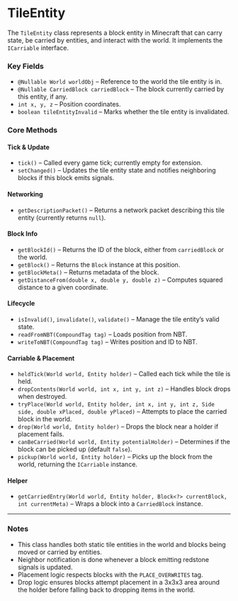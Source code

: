 # TileEntity

The `TileEntity` class represents a block entity in Minecraft that can carry state, be carried by entities, and interact with the world. It implements the `ICarriable` interface.

### Key Fields

* `@Nullable World worldObj` – Reference to the world the tile entity is in.
* `@Nullable CarriedBlock carriedBlock` – The block currently carried by this entity, if any.
* `int x, y, z` – Position coordinates.
* `boolean tileEntityInvalid` – Marks whether the tile entity is invalidated.

### Core Methods

#### Tick & Update

* `tick()` – Called every game tick; currently empty for extension.
* `setChanged()` – Updates the tile entity state and notifies neighboring blocks if this block emits signals.

#### Networking

* `getDescriptionPacket()` – Returns a network packet describing this tile entity (currently returns `null`).

#### Block Info

* `getBlockId()` – Returns the ID of the block, either from `carriedBlock` or the world.
* `getBlock()` – Returns the `Block` instance at this position.
* `getBlockMeta()` – Returns metadata of the block.
* `getDistanceFrom(double x, double y, double z)` – Computes squared distance to a given coordinate.

#### Lifecycle

* `isInvalid()`, `invalidate()`, `validate()` – Manage the tile entity’s valid state.
* `readFromNBT(CompoundTag tag)` – Loads position from NBT.
* `writeToNBT(CompoundTag tag)` – Writes position and ID to NBT.

#### Carriable & Placement

* `heldTick(World world, Entity holder)` – Called each tick while the tile is held.
* `dropContents(World world, int x, int y, int z)` – Handles block drops when destroyed.
* `tryPlace(World world, Entity holder, int x, int y, int z, Side side, double xPlaced, double yPlaced)` – Attempts to place the carried block in the world.
* `drop(World world, Entity holder)` – Drops the block near a holder if placement fails.
* `canBeCarried(World world, Entity potentialHolder)` – Determines if the block can be picked up (default `false`).
* `pickup(World world, Entity holder)` – Picks up the block from the world, returning the `ICarriable` instance.

#### Helper

* `getCarriedEntry(World world, Entity holder, Block<?> currentBlock, int currentMeta)` – Wraps a block into a `CarriedBlock` instance.

---

### Notes

* This class handles both static tile entities in the world and blocks being moved or carried by entities.
* Neighbor notification is done whenever a block emitting redstone signals is updated.
* Placement logic respects blocks with the `PLACE_OVERWRITES` tag.
* Drop logic ensures blocks attempt placement in a 3x3x3 area around the holder before falling back to dropping items in the world.

